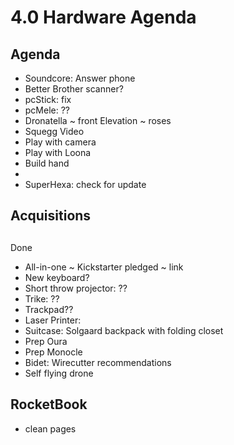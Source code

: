 # 4.0 Hardware Agenda

## Agenda

* Soundcore: Answer phone
* Better Brother scanner?
* pcStick: fix
* pcMele: ??
* Dronatella ~ front Elevation ~ roses
* Squegg Video
* Play with camera
* Play with Loona
* Build hand
*   
* SuperHexa: check for update

## Acquisitions

## 

##   

Done

* All-in-one ~ Kickstarter pledged ~ link
* New keyboard?
* Short throw projector: ??
* Trike: ??
* Trackpad??
* Laser Printer: 
* Suitcase: Solgaard backpack with folding closet
* Prep Oura
* Prep Monocle
* Bidet: Wirecutter recommendations
* Self flying drone

## RocketBook

* clean pages